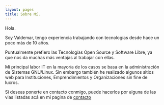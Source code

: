```yaml
---
layout: pages
title: Sobre Mí.
---
```


Hola.

Soy Valdemar, tengo experiencia trabajando con tecnologías desde hace un poco más de 10 años. 

Puntualmente prefiero las Tecnologías Open Source y Software Libre, ya que nos da muchas más ventajas al trabajar con ellas. 

Mi principal labor IT en la mayoría de los casos se basa en la administración de Sistemas GNU/Linux. Sin embargo también he realizado algunos sitios web para Instituciones, Emprendimientos y Organizaciones sin fine de lucros.

Si deseas ponerte en contacto conmigo, puede hacerlos por alguna de las vias listadas acá en mi pagina de [contacto](/contacto.html)